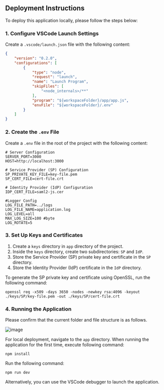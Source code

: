 ## Deployment Instructions

To deploy this application locally, please follow the steps below:

### 1. Configure VSCode Launch Settings

Create a `.vscode/launch.json` file with the following content:

```json
{
    "version": "0.2.0",
    "configurations": [
        {
            "type": "node",
            "request": "launch",
            "name": "Launch Program",
            "skipFiles": [
                "<node_internals>/**"
            ],
            "program": "${workspaceFolder}/app/app.js",
            "envFile": "${workspaceFolder}/.env"
        }
    ]
}
```

### 2. Create the `.env` File

Create a `.env` file in the root of the project with the following content:

```env
# Server Configuration
SERVER_PORT=3000
HOST=http://localhost:3000

# Service Provider (SP) Configuration
SP_PRIVATE_KEY_FILE=key-file.pem
SP_CERT_FILE=cert-file.crt

# Identity Provider (IdP) Configuration
IDP_CERT_FILE=saml2-js.cer

#Logger Config
LOG_FILE_PATH=../logs
LOG_FILE_NAME=application.log
LOG_LEVEL=all
MAX_LOG_SIZE=100 #byte
LOG_ROTATE=5
```

### 3. Set Up Keys and Certificates

1. Create a `keys` directory in  `app` directory of the project.
2. Inside the `keys` directory, create two subdirectories: `SP` and `IdP`.
3. Store the Service Provider (SP) private key and certificate in the `SP` directory.
4. Store the Identity Provider (IdP) certificate in the `IdP` directory.

To generate the SP private key and certificate using OpenSSL, run the following command:

```
openssl req -x509 -days 3650 -nodes -newkey rsa:4096 -keyout ./keys/SP/key-file.pem -out ./keys/SP/cert-file.crt
```

### 4. Running the Application
Please confirm that the current folder and file structure is as follows.

![image](https://github.com/user-attachments/assets/45c284f3-afd4-4ca8-9a93-60b6c559224b)

For local deployment, navigate to the `app` directory.
When running the application for the first time, execute following command:
```
npm install
```

Run the following command:
```
npm run dev
```

Alternatively, you can use the VSCode debugger to launch the application.
